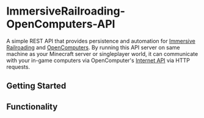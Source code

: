 # ImmersiveRailroading-OpenComputers-API
A simple REST API that provides persistence and automation for [Immersive Railroading](https://github.com/TeamOpenIndustry/ImmersiveRailroading) and [OpenComputers](https://ocdoc.cil.li/). By running this API server on same machine as your Minecraft server or singleplayer world, it can communicate with your in-game computers via OpenComputer's [Internet API](https://ocdoc.cil.li/api:internet) via HTTP requests.

## Getting Started


## Functionality
 
